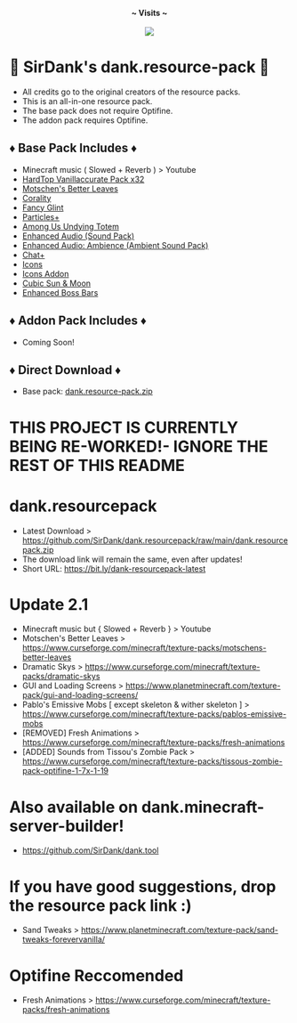 <p align="center">
  <b>~ Visits ~</b><br><br>
  <img src="https://profile-counter.glitch.me/dank.resourcepack/count.svg">
</p>

# 🚨 SirDank's dank.resource-pack 🚨

- All credits go to the original creators of the resource packs.
- This is an all-in-one resource pack.
- The base pack does not require Optifine.
- The addon pack requires Optifine.

## ♦️ Base Pack Includes ♦️

- Minecraft music ( Slowed + Reverb ) > Youtube
- [HardTop Vanillaccurate Pack x32](https://vanillaccurate.space/)
- [Motschen's Better Leaves](https://modrinth.com/resourcepack/better-leaves)
- [Corality](https://modrinth.com/resourcepack/corality)
- [Fancy Glint](https://modrinth.com/resourcepack/fancy-glint)
- [Particles+](https://modrinth.com/resourcepack/particles+)
- [Among Us Undying Totem](https://www.planetminecraft.com/texture-pack/3d-sus-undying-totem/)
- [Enhanced Audio (Sound Pack)](https://www.curseforge.com/minecraft/texture-packs/enhanced-audio)
- [Enhanced Audio: Ambience (Ambient Sound Pack)](https://www.curseforge.com/minecraft/texture-packs/enhanced-audio-ambience)
- [Chat+](https://modrinth.com/resourcepack/chat+)
- [Icons](https://modrinth.com/resourcepack/icons)
- [Icons Addon](https://www.curseforge.com/minecraft/texture-packs/advertisement-removal-icons-addon-resourcepack)
- [Cubic Sun & Moon](https://modrinth.com/resourcepack/cubic-sun-moon)
- [Enhanced Boss Bars](https://modrinth.com/resourcepack/enhanced-boss-bars)

## ♦️ Addon Pack Includes ♦️

- Coming Soon!

## ♦️ Direct Download ♦️

- Base pack: [dank.resource-pack.zip](https://github.com/SirDank/dank.resource-pack/raw/main/dank.resource-pack.zip)

# THIS PROJECT IS CURRENTLY BEING RE-WORKED!- IGNORE THE REST OF THIS README

# dank.resourcepack
- Latest Download > https://github.com/SirDank/dank.resourcepack/raw/main/dank.resourcepack.zip
- The download link will remain the same, even after updates!
- Short URL: https://bit.ly/dank-resourcepack-latest

# Update 2.1
- Minecraft music but { Slowed + Reverb } > Youtube
- Motschen's Better Leaves > https://www.curseforge.com/minecraft/texture-packs/motschens-better-leaves
- Dramatic Skys > https://www.curseforge.com/minecraft/texture-packs/dramatic-skys
- GUI and Loading Screens > https://www.planetminecraft.com/texture-pack/gui-and-loading-screens/
- Pablo's Emissive Mobs [ except skeleton & wither skeleton ] > https://www.curseforge.com/minecraft/texture-packs/pablos-emissive-mobs
- [REMOVED] Fresh Animations > https://www.curseforge.com/minecraft/texture-packs/fresh-animations
- [ADDED] Sounds from Tissou's Zombie Pack > https://www.curseforge.com/minecraft/texture-packs/tissous-zombie-pack-optifine-1-7x-1-19

# Also available on dank.minecraft-server-builder!
- https://github.com/SirDank/dank.tool

# If you have good suggestions, drop the resource pack link :)
- Sand Tweaks > https://www.planetminecraft.com/texture-pack/sand-tweaks-forevervanilla/

# Optifine Reccomended
- Fresh Animations > https://www.curseforge.com/minecraft/texture-packs/fresh-animations
